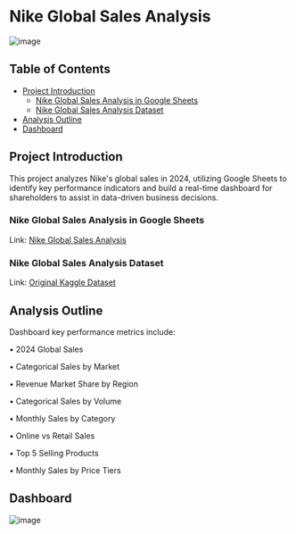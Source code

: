 # Nike Global Sales Analysis

![image](https://github.com/user-attachments/assets/55a681d3-5bdb-477a-a2fc-3dee2bc4969f)


## Table of Contents

- [Project Introduction](#project-introduction)
    - [Nike Global Sales Analysis in Google Sheets](#nike-global-sales-analysis-in-google-sheets)
    - [Nike Global Sales Analysis Dataset](#nike-global-sales-analysis-dataset)
- [Analysis Outline](#analysis-outline)
- [Dashboard](#dashboard)

## Project Introduction

This project analyzes Nike's global sales in 2024, utilizing Google Sheets to identify key performance indicators and build a real-time dashboard for shareholders to assist in data-driven business decisions. 

### Nike Global Sales Analysis in Google Sheets 

Link: [Nike Global Sales Analysis](https://docs.google.com/spreadsheets/d/1jyjGM5so5nkSOfy4nIrgU_kqcJxUgST2sn0BhdglUOU/edit?usp=sharing)

### Nike Global Sales Analysis Dataset

Link: [Original Kaggle Dataset](https://www.kaggle.com/datasets/ayushcx/nike-global-sales-data-2024)


## Analysis Outline

Dashboard key performance metrics include:

•	2024 Global Sales

•	Categorical Sales by Market

•	Revenue Market Share by Region

•	Categorical Sales by Volume

•	Monthly Sales by Category

•	Online vs Retail Sales

•	Top 5 Selling Products

•	Monthly Sales by Price Tiers


## Dashboard

![image](https://github.com/user-attachments/assets/e0d9fe7e-25c8-4e00-9ad8-b0b90dd2e69e)
